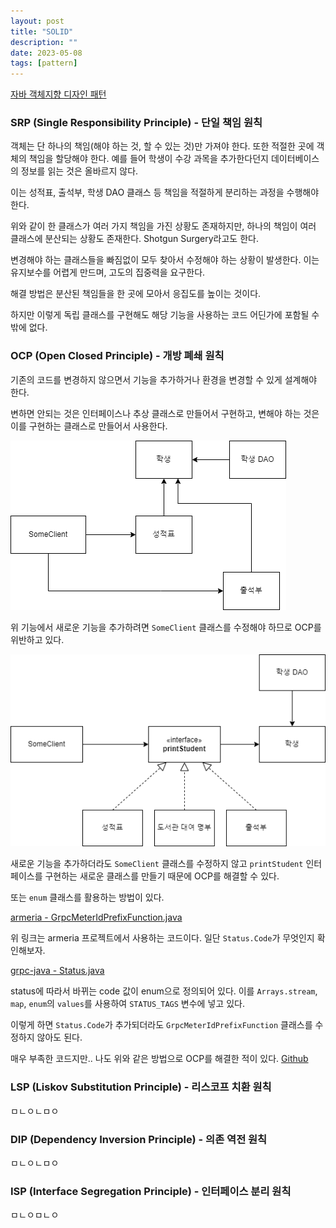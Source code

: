```yaml
---
layout: post
title: "SOLID"
description: ""
date: 2023-05-08
tags: [pattern]
---
```


<a href="http://www.yes24.com/Product/Goods/12501269">자바 객체지향 디자인 패턴</a>

### SRP (Single Responsibility Principle) - 단일 책임 원칙

객체는 단 하나의 책임(해야 하는 것, 할 수 있는 것)만 가져야 한다. 또한 적절한 곳에 객체의 책임을 할당해야 한다. 예를 들어 학생이 수강 과목을 추가한다던지 데이터베이스의 정보를 읽는 것은 올바르지 않다. 

이는 성적표, 출석부, 학생 DAO 클래스 등 책임을 적절하게 분리하는 과정을 수행해야 한다.

위와 같이 한 클래스가 여러 가지 책임을 가진 상황도 존재하지만, 하나의 책임이 여러 클래스에 분산되는 상황도 존재한다. Shotgun Surgery라고도 한다.

변경해야 하는 클래스들을 빠짐없이 모두 찾아서 수정해야 하는 상황이 발생한다. 이는 유지보수를 어렵게 만드며, 고도의 집중력을 요구한다.

해결 방법은 분산된 책임들을 한 곳에 모아서 응집도를 높이는 것이다.

하지만 이렇게 독립 클래스를 구현해도 해당 기능을 사용하는 코드 어딘가에 포함될 수밖에 없다.

### OCP (Open Closed Principle) - 개방 폐쇄 원칙

기존의 코드를 변경하지 않으면서 기능을 추가하거나 환경을 변경할 수 있게 설계해야 한다.

변하면 안되는 것은 인터페이스나 추상 클래스로 만들어서 구현하고, 변해야 하는 것은 이를 구현하는 클래스로 만들어서 사용한다.

![0](/assets/images/solid/0.png)

위 기능에서 새로운 기능을 추가하려면 `SomeClient` 클래스를 수정해야 하므로 OCP를 위반하고 있다.

![1](/assets/images/solid/1.png)

새로운 기능을 추가하더라도 `SomeClient` 클래스를 수정하지 않고 `printStudent` 인터페이스를 구현하는 새로운 클래스를 만들기 때문에 OCP를 해결할 수 있다.

또는 `enum` 클래스를 활용하는 방법이 있다.

<a href="https://github.com/line/armeria/blob/b78d9515dc8b4b997dd65787f717443b38a21869/grpc/src/main/java/com/linecorp/armeria/common/grpc/GrpcMeterIdPrefixFunction.java#L56-L59">armeria - GrpcMeterIdPrefixFunction.java</a>

위 링크는 armeria 프로젝트에서 사용하는 코드이다. 일단 `Status.Code`가 무엇인지 확인해보자.

<a href="https://github.com/grpc/grpc-java/blob/master/api/src/main/java/io/grpc/Status.java">grpc-java - Status.java</a>

status에 따라서 바뀌는 code 값이 enum으로 정의되어 있다. 이를 `Arrays.stream`, `map`, `enum`의 `values`를 사용하여 `STATUS_TAGS` 변수에 넣고 있다.

이렇게 하면 `Status.Code`가 추가되더라도 `GrpcMeterIdPrefixFunction` 클래스를 수정하지 않아도 된다.

매우 부족한 코드지만.. 나도 위와 같은 방법으로 OCP를 해결한 적이 있다. <a href="https://github.com/Java-Spring-Study/java-lotto-game/pull/1/commits/15979dd07c5a137ebbd3b8fe9513594abfb08310">Github</a>

### LSP (Liskov Substitution Principle) - 리스코프 치환 원칙

ㅁㄴㅇㄴㅁㅇ

### DIP (Dependency Inversion Principle) - 의존 역전 원칙

ㅁㄴㅇㄴㅁㅇ

### ISP (Interface Segregation Principle) - 인터페이스 분리 원칙

ㅁㄴㅇㅁㄴㅇ
